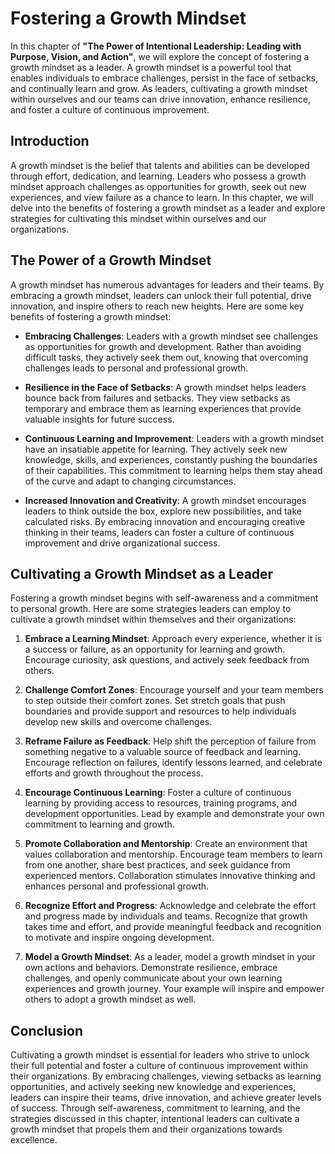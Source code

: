 Fostering a Growth Mindset
===================================

In this chapter of **"The Power of Intentional Leadership: Leading with Purpose, Vision, and Action"**, we will explore the concept of fostering a growth mindset as a leader. A growth mindset is a powerful tool that enables individuals to embrace challenges, persist in the face of setbacks, and continually learn and grow. As leaders, cultivating a growth mindset within ourselves and our teams can drive innovation, enhance resilience, and foster a culture of continuous improvement.

Introduction
------------

A growth mindset is the belief that talents and abilities can be developed through effort, dedication, and learning. Leaders who possess a growth mindset approach challenges as opportunities for growth, seek out new experiences, and view failure as a chance to learn. In this chapter, we will delve into the benefits of fostering a growth mindset as a leader and explore strategies for cultivating this mindset within ourselves and our organizations.

The Power of a Growth Mindset
-----------------------------

A growth mindset has numerous advantages for leaders and their teams. By embracing a growth mindset, leaders can unlock their full potential, drive innovation, and inspire others to reach new heights. Here are some key benefits of fostering a growth mindset:

* **Embracing Challenges**: Leaders with a growth mindset see challenges as opportunities for growth and development. Rather than avoiding difficult tasks, they actively seek them out, knowing that overcoming challenges leads to personal and professional growth.

* **Resilience in the Face of Setbacks**: A growth mindset helps leaders bounce back from failures and setbacks. They view setbacks as temporary and embrace them as learning experiences that provide valuable insights for future success.

* **Continuous Learning and Improvement**: Leaders with a growth mindset have an insatiable appetite for learning. They actively seek new knowledge, skills, and experiences, constantly pushing the boundaries of their capabilities. This commitment to learning helps them stay ahead of the curve and adapt to changing circumstances.

* **Increased Innovation and Creativity**: A growth mindset encourages leaders to think outside the box, explore new possibilities, and take calculated risks. By embracing innovation and encouraging creative thinking in their teams, leaders can foster a culture of continuous improvement and drive organizational success.

Cultivating a Growth Mindset as a Leader
----------------------------------------

Fostering a growth mindset begins with self-awareness and a commitment to personal growth. Here are some strategies leaders can employ to cultivate a growth mindset within themselves and their organizations:

1. **Embrace a Learning Mindset**: Approach every experience, whether it is a success or failure, as an opportunity for learning and growth. Encourage curiosity, ask questions, and actively seek feedback from others.

2. **Challenge Comfort Zones**: Encourage yourself and your team members to step outside their comfort zones. Set stretch goals that push boundaries and provide support and resources to help individuals develop new skills and overcome challenges.

3. **Reframe Failure as Feedback**: Help shift the perception of failure from something negative to a valuable source of feedback and learning. Encourage reflection on failures, identify lessons learned, and celebrate efforts and growth throughout the process.

4. **Encourage Continuous Learning**: Foster a culture of continuous learning by providing access to resources, training programs, and development opportunities. Lead by example and demonstrate your own commitment to learning and growth.

5. **Promote Collaboration and Mentorship**: Create an environment that values collaboration and mentorship. Encourage team members to learn from one another, share best practices, and seek guidance from experienced mentors. Collaboration stimulates innovative thinking and enhances personal and professional growth.

6. **Recognize Effort and Progress**: Acknowledge and celebrate the effort and progress made by individuals and teams. Recognize that growth takes time and effort, and provide meaningful feedback and recognition to motivate and inspire ongoing development.

7. **Model a Growth Mindset**: As a leader, model a growth mindset in your own actions and behaviors. Demonstrate resilience, embrace challenges, and openly communicate about your own learning experiences and growth journey. Your example will inspire and empower others to adopt a growth mindset as well.

Conclusion
----------

Cultivating a growth mindset is essential for leaders who strive to unlock their full potential and foster a culture of continuous improvement within their organizations. By embracing challenges, viewing setbacks as learning opportunities, and actively seeking new knowledge and experiences, leaders can inspire their teams, drive innovation, and achieve greater levels of success. Through self-awareness, commitment to learning, and the strategies discussed in this chapter, intentional leaders can cultivate a growth mindset that propels them and their organizations towards excellence.
